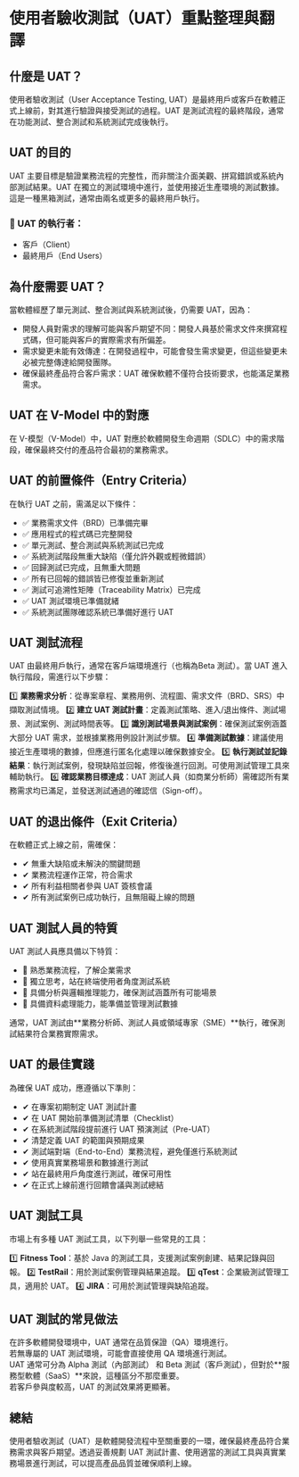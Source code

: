 # 使用者驗收測試（UAT）重點整理與翻譯

## 什麼是 UAT？
使用者驗收測試（User Acceptance Testing, UAT）是最終用戶或客戶在軟體正式上線前，對其進行驗證與接受測試的過程。UAT 是測試流程的最終階段，通常在功能測試、整合測試和系統測試完成後執行。

## UAT 的目的
UAT 主要目標是驗證業務流程的完整性，而非關注介面美觀、拼寫錯誤或系統內部測試結果。UAT 在獨立的測試環境中進行，並使用接近生產環境的測試數據。這是一種黑箱測試，通常由兩名或更多的最終用戶執行。

### 🔹 UAT 的執行者：
- 客戶（Client）
- 最終用戶（End Users）

## 為什麼需要 UAT？
當軟體經歷了單元測試、整合測試與系統測試後，仍需要 UAT，因為：

- 開發人員對需求的理解可能與客戶期望不同：開發人員基於需求文件來撰寫程式碼，但可能與客戶的實際需求有所偏差。
- 需求變更未能有效傳達：在開發過程中，可能會發生需求變更，但這些變更未必被完整傳達給開發團隊。
- 確保最終產品符合客戶需求：UAT 確保軟體不僅符合技術要求，也能滿足業務需求。

## UAT 在 V-Model 中的對應
在 V-模型（V-Model）中，UAT 對應於軟體開發生命週期（SDLC）中的需求階段，確保最終交付的產品符合最初的業務需求。

## UAT 的前置條件（Entry Criteria）
在執行 UAT 之前，需滿足以下條件：

- ✅ 業務需求文件（BRD）已準備完畢
- ✅ 應用程式的程式碼已完整開發
- ✅ 單元測試、整合測試與系統測試已完成
- ✅ 系統測試階段無重大缺陷（僅允許外觀或輕微錯誤）
- ✅ 回歸測試已完成，且無重大問題
- ✅ 所有已回報的錯誤皆已修復並重新測試
- ✅ 測試可追溯性矩陣（Traceability Matrix）已完成
- ✅ UAT 測試環境已準備就緒
- ✅ 系統測試團隊確認系統已準備好進行 UAT

## UAT 測試流程
UAT 由最終用戶執行，通常在客戶端環境進行（也稱為Beta 測試）。當 UAT 進入執行階段，需進行以下步驟：

1️⃣ **業務需求分析**：從專案章程、業務用例、流程圖、需求文件（BRD、SRS）中擷取測試情境。
2️⃣ **建立 UAT 測試計畫**：定義測試策略、進入/退出條件、測試場景、測試案例、測試時間表等。
3️⃣ **識別測試場景與測試案例**：確保測試案例涵蓋大部分 UAT 需求，並根據業務用例設計測試步驟。
4️⃣ **準備測試數據**：建議使用接近生產環境的數據，但應進行匿名化處理以確保數據安全。
5️⃣ **執行測試並記錄結果**：執行測試案例，發現缺陷並回報，修復後進行回測。可使用測試管理工具來輔助執行。
6️⃣ **確認業務目標達成**：UAT 測試人員（如商業分析師）需確認所有業務需求均已滿足，並發送測試通過的確認信（Sign-off）。

## UAT 的退出條件（Exit Criteria）
在軟體正式上線之前，需確保：

- ✔ 無重大缺陷或未解決的關鍵問題
- ✔ 業務流程運作正常，符合需求
- ✔ 所有利益相關者參與 UAT 簽核會議
- ✔ 所有測試案例已成功執行，且無阻礙上線的問題

## UAT 測試人員的特質
UAT 測試人員應具備以下特質：

- 🔹 熟悉業務流程，了解企業需求
- 🔹 獨立思考，站在終端使用者角度測試系統
- 🔹 具備分析與邏輯推理能力，確保測試涵蓋所有可能場景
- 🔹 具備資料處理能力，能準備並管理測試數據

通常，UAT 測試由**業務分析師、測試人員或領域專家（SME）**執行，確保測試結果符合業務實際需求。

## UAT 的最佳實踐
為確保 UAT 成功，應遵循以下準則：

- ✔ 在專案初期制定 UAT 測試計畫
- ✔ 在 UAT 開始前準備測試清單（Checklist）
- ✔ 在系統測試階段提前進行 UAT 預演測試（Pre-UAT）
- ✔ 清楚定義 UAT 的範圍與預期成果
- ✔ 測試端對端（End-to-End）業務流程，避免僅進行系統測試
- ✔ 使用真實業務場景和數據進行測試
- ✔ 站在最終用戶角度進行測試，確保可用性
- ✔ 在正式上線前進行回饋會議與測試總結

## UAT 測試工具
市場上有多種 UAT 測試工具，以下列舉一些常見的工具：

1️⃣ **Fitness Tool**：基於 Java 的測試工具，支援測試案例創建、結果記錄與回報。
2️⃣ **TestRail**：用於測試案例管理與結果追蹤。
3️⃣ **qTest**：企業級測試管理工具，適用於 UAT。
4️⃣ **JIRA**：可用於測試管理與缺陷追蹤。

## UAT 測試的常見做法
在許多軟體開發環境中，UAT 通常在品質保證（QA）環境進行。  
若無專屬的 UAT 測試環境，可能會直接使用 QA 環境進行測試。  
UAT 通常可分為 Alpha 測試（內部測試） 和 Beta 測試（客戶測試），但對於**服務型軟體（SaaS）**來說，這種區分不那麼重要。  
若客戶參與度較高，UAT 的測試效果將更顯著。

## 總結
使用者驗收測試（UAT）是軟體開發流程中至關重要的一環，確保最終產品符合業務需求與客戶期望。透過妥善規劃 UAT 測試計畫、使用適當的測試工具與真實業務場景進行測試，可以提高產品品質並確保順利上線。
